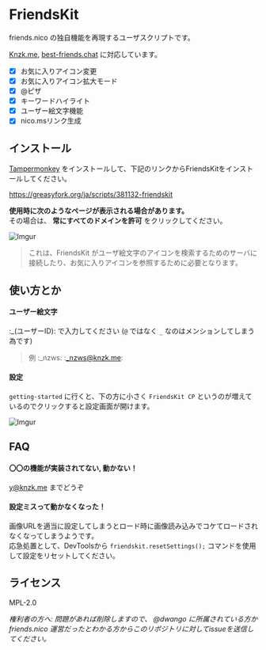 # FriendsKit

friends.nico の独自機能を再現するユーザスクリプトです。

[Knzk.me](https://knzk.me/), [best-friends.chat](https://best-friends.chat/) に対応しています。

- [x] お気に入りアイコン変更
- [x] お気に入りアイコン拡大モード
- [x] @ピザ
- [x] キーワードハイライト
- [x] ユーザー絵文字機能
- [x] nico.msリンク生成

## インストール

[Tampermonkey](https://chrome.google.com/webstore/detail/tampermonkey/dhdgffkkebhmkfjojejmpbldmpobfkfo?hl=ja) をインストールして、下記のリンクからFriendsKitをインストールしてください。

https://greasyfork.org/ja/scripts/381132-friendskit

**使用時に次のようなページが表示される場合があります。**   
その場合は、 **常にすべてのドメインを許可** をクリックしてください。

![Imgur](https://i.imgur.com/BxsOhbQ.png)

> これは、FriendsKit がユーザ絵文字のアイコンを検索するためのサーバに接続したり、お気に入りアイコンを参照するために必要となります。

## 使い方とか

#### ユーザー絵文字

:_(ユーザーID): で入力してください (`@` ではなく `_` なのはメンションしてしまう為です)

> 例 :_nzws: :_nzws@knzk.me:

#### 設定

`getting-started` に行くと、下の方に小さく `FriendsKit CP` というのが増えているのでクリックすると設定画面が開けます。

![Imgur](https://i.imgur.com/ya9RJDu.png)

## FAQ

#### 〇〇の機能が実装されてない, 動かない！

[y@knzk.me](https://knzk.me/@y) までどうぞ

#### 設定ミスって動かなくなった！

画像URLを適当に設定してしまうとロード時に画像読み込みでコケてロードされなくなってしまうようです。  
応急処置として、DevToolsから `friendskit.resetSettings();` コマンドを使用して設定をリセットしてください。

## ライセンス

MPL-2.0

*権利者の方へ: 問題があれば削除しますので、 @dwango に所属されている方か friends.nico 運営だったとわかる方からこのリポジトリに対してissueを送信してください。*
